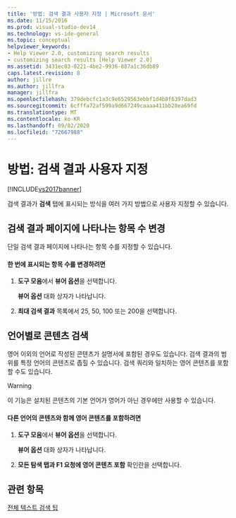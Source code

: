 ```yaml
---
title: '방법: 검색 결과 사용자 지정 | Microsoft 문서'
ms.date: 11/15/2016
ms.prod: visual-studio-dev14
ms.technology: vs-ide-general
ms.topic: conceptual
helpviewer_keywords:
- Help Viewer 2.0, customizing search results
- customizing search results [Help Viewer 2.0]
ms.assetid: 3431ec03-0221-4be2-9936-887a1c36db89
caps.latest.revision: 8
author: jillre
ms.author: jillfra
manager: jillfra
ms.openlocfilehash: 379debcfc1a3c9e6529563ebbf1d4b8f6397dad3
ms.sourcegitcommit: 6cfffa72af599a9d667249caaaa411bb28ea69fd
ms.translationtype: MT
ms.contentlocale: ko-KR
ms.lasthandoff: 09/02/2020
ms.locfileid: "72667988"
---
```

# <a name="how-to-customize-search-results"></a>방법: 검색 결과 사용자 지정
[!INCLUDE[vs2017banner](../includes/vs2017banner.md)]

검색 결과가 **검색** 탭에 표시되는 방식을 여러 가지 방법으로 사용자 지정할 수 있습니다.

## <a name="change-the-number-of-topics-that-appear-on-a-search-results-page"></a>검색 결과 페이지에 나타나는 항목 수 변경
 단일 검색 결과 페이지에 나타나는 항목 수를 지정할 수 있습니다.

#### <a name="to-change-the-number-of-topics-displayed-at-a-time"></a>한 번에 표시되는 항목 수를 변경하려면

1. **도구 모음**에서 **뷰어 옵션**을 선택합니다.

     **뷰어 옵션** 대화 상자가 나타납니다.

2. **최대 검색 결과** 목록에서 25, 50, 100 또는 200을 선택합니다.

## <a name="search-for-content-by-language"></a>언어별로 콘텐츠 검색
 영어 이외의 언어로 작성된 콘텐츠가 설명서에 포함된 경우도 있습니다. 검색 결과의 범위를 특정 언어의 콘텐츠로 좁힐 수 있습니다. 검색 쿼리와 일치하는 영어 콘텐츠를 포함할 수도 있습니다.

> [!WARNING]
> 이 기능은 설치된 콘텐츠의 기본 언어가 영어가 아닌 경우에만 사용할 수 있습니다.

#### <a name="to-include-english-content-alongside-content-in-another-language"></a>다른 언어의 콘텐츠와 함께 영어 콘텐츠를 포함하려면

1. **도구 모음**에서 **뷰어 옵션**을 선택합니다.

     **뷰어 옵션** 대화 상자가 나타납니다.

2. **모든 탐색 탭과 F1 요청에 영어 콘텐츠 포함** 확인란을 선택합니다.

## <a name="see-also"></a>관련 항목
 [전체 텍스트 검색 팁](../ide/full-text-search-tips.md)
